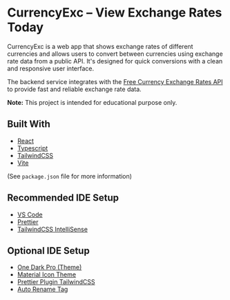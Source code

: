 # CurrencyExc – View Exchange Rates Today

CurrencyExc is a web app that shows exchange rates of different currencies and allows users to convert between currencies using exchange rate data from a public API. It's designed for quick conversions with a clean and responsive user interface.

The backend service integrates with the [Free Currency Exchange Rates API](https://github.com/fawazahmed0/exchange-api) to provide fast and reliable exchange rate data.

**Note:**
This project is intended for educational purpose only.

## Built With

- [React](https://react.dev/)
- [Typescript](https://www.typescriptlang.org/)
- [TailwindCSS](https://tailwindcss.com/)
- [Vite](https://vitejs.dev/)

(See `package.json` file for more information)

## Recommended IDE Setup

- [VS Code](https://code.visualstudio.com/)
- [Prettier](https://marketplace.visualstudio.com/items?itemName=esbenp.prettier-vscode)
- [TailwindCSS IntelliSense](https://marketplace.visualstudio.com/items?itemName=bradlc.vscode-tailwindcss)

## Optional IDE Setup

- [One Dark Pro (Theme)](https://marketplace.visualstudio.com/items?itemName=zhuangtongfa.Material-theme)
- [Material Icon Theme](https://marketplace.visualstudio.com/items?itemName=PKief.material-icon-theme)
- [Prettier Plugin TailwindCSS](https://github.com/tailwindlabs/prettier-plugin-tailwindcss)
- [Auto Rename Tag](https://marketplace.visualstudio.com/items?itemName=formulahendry.auto-rename-tag)
